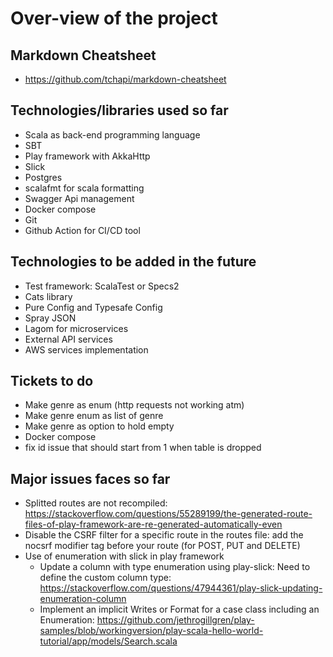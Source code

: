 # Over-view of the project

## Markdown Cheatsheet
- https://github.com/tchapi/markdown-cheatsheet

## Technologies/libraries used so far
- Scala as back-end programming language
- SBT
- Play framework with AkkaHttp
- Slick
- Postgres
- scalafmt for scala formatting 
- Swagger Api management
- Docker compose
- Git
- Github Action for CI/CD tool

## Technologies to be added in the future
- Test framework: ScalaTest or Specs2
- Cats library
- Pure Config and Typesafe Config
- Spray JSON
- Lagom for microservices 
- External API services 
- AWS services implementation

## Tickets to do
- Make genre as enum (http requests not working atm)
- Make genre enum as list of genre
- Make genre as option to hold empty 
- Docker compose
- fix id issue that should start from 1 when table is dropped

## Major issues faces so far
- Splitted routes are not recompiled: https://stackoverflow.com/questions/55289199/the-generated-route-files-of-play-framework-are-re-generated-automatically-even
- Disable the CSRF filter for a specific route in the routes file: add the nocsrf modifier tag before your route (for POST, PUT and DELETE)
- Use of enumeration with slick in play framework
    - Update a column with type enumeration using play-slick: Need to define the custom column type: https://stackoverflow.com/questions/47944361/play-slick-updating-enumeration-column
    - Implement an implicit Writes or Format for a case class including an Enumeration: https://github.com/jethrogillgren/play-samples/blob/workingversion/play-scala-hello-world-tutorial/app/models/Search.scala